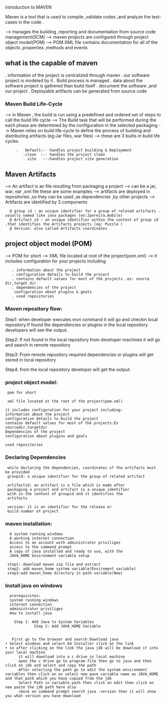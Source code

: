 introduction to MAVEN

 Maven is a tool that is used to compile ,validate codes ,and analyze the test-cases in the code .

--> manages the building ,reporting and documentation from source code management(SCM)
--> maven projects are configured through project object model(POM)
--> POM.XML file contains documentation for all of the objects ,properties ,methods and events  


## what is the capable of maven

   . information of the project is centralized through maven 
   . our software project is modeled by it
   . Build process is managed 
   . data about the software project is gathered than build itself 
   . document the software ,and our project 
    . Deployable artifacts can be generated from source code 

### Maven Build Life-Cycle

--> in Maven , the build is run using a predefined and ordered set of steps to call the build life cycle 
--> The Build task that will be performed during the each phase are determined by the configuration in the selected packaging 
--> Maven relies on build life-cycle to define the process of building and distributing artifacts (eg:Jar files, war files)
--> these are 3 builts in build life cycles 
         
         .   Default:-- handles project building & Deployment
            .clean  :-- handles the project clean 
            . site   :--handles project site generation 



## Maven Artifacts 

--> An artifact is an file resulting from packaging a project 
--> can be a jar, war, ear ,xml file  these are some examples 
--> artifacts are deployed in repositories ,so they can be used ,as dependencies ,by other projects 
--> Artifacts are identified by 3 components 
   
      @ group id : an unique identifier for a group of related artifacts . usually named like java packages (ex:Jpereira.mobile)
      @ Artifact id : an unique identifier within the context of group id ,that identifies the Artifacts projects (eg: Puzzle )
      @ Version: also called Artifacts coordinates 


## project object model (POM)

--> POM for short 
--> XML file located at root of the project(pom.xml)
--> it includes configuration for your projects including 

       . information about the project 
       . configuration details to build the project 
       . contains default values for most of the projects .ex: source dir,target dir 
       . dependencies of the project 
        configuration about plugins & goals 
       . used repositories 

### Maven repository flow:

 Step1: when developer executes mvn command it will go and checkin local repository.If found the dependencies or plugins in the local repository developers will see the output.

  Step2: If not found in the local repository from developer machines it will go and search in remote repository

  Step3: From remote repository required dependencies or plugins will get stored in local repository

Step4: from the local repository developer will get the output.

### project object model:
     pom for short

     xml file located at the root of the project(pom.xml)

    it includes configuration for your project including:
    information about the project
    configuration details to build the project
    contains default values for most of the projects.Ex sourcedir,targetdir
    Dependencies of the project
    configuration about plugins and goals
    
    used repositories

### Declaring Dependencies

     while declaring the dependencies, coordinates of the artifacts must be provided
     groupid: a unique identifier for the group of related artifact

     artifactid: an artifact is a file which is made after
     packaging a project and artifact is a unique identifier 
     with in the context of groupid and it identifies the 
     artifacts

     version: it is an identifier for the release or 
     build number of project

### maven installation:

      A system running windows
      A working internet connection
      Access to an account with administrator priviliges
      access to the command prompt
      A copy of java installed and ready to use, with the 
      JAVA_HOME environment variable setup

     step1: download maven zip file and extract 
     step2: add maven_home system variable(Enviroment variable)
     step3:add maven_home directory in path variable(New)

### Install java on windows
      prerequisites:
      system running windows
      internet connection
      administrator priviliges  
      How to install java 

        Step 1: Add Java to System Variables
                 Step 2: Add JAVA_HOME Variable


       First go to the browser and search Download java 
	• Select windows and select 64 Installer click on the link 
	• so after clicking on the link the java jdk will be download it into your local machine 
          it will download into a c drive in local machine 
          open the c drive go to program file then go to java and then click on jdk and select and copy the path 
          After selecting the path go to edit the system environment variables then click on ev select new gave variable name as JAVA_HOME and that path which you have copied from the jdk
          Select Path in variable path then click on edit then click on new paste the jdk path here also 
          ckeck on command prompt search java -version then it will show you what version you have download 
               
         
              



  